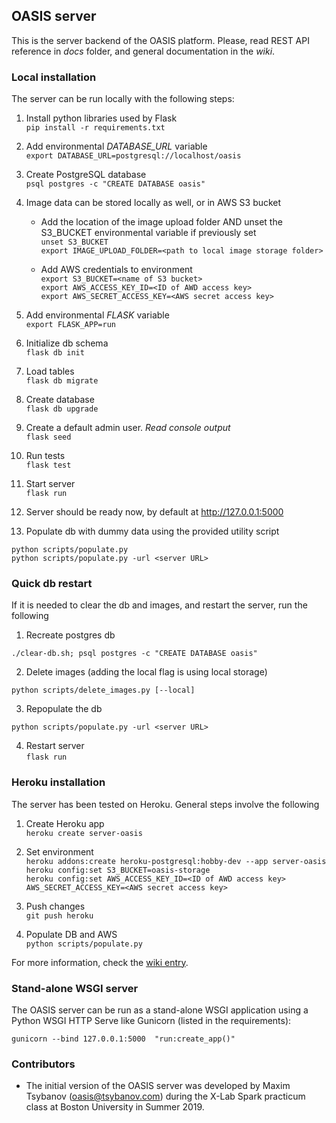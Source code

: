 ## OASIS server

This is the server backend of the OASIS platform. Please, read REST API reference in _docs_ folder, and general documentation in the _wiki_.

### Local installation

The server can be run locally with the following steps:

1. Install python libraries used by Flask <br>
`pip install -r requirements.txt`

2. Add environmental _DATABASE_URL_ variable <br>
`export DATABASE_URL=postgresql://localhost/oasis`

3. Create PostgreSQL database <br>
`psql postgres -c "CREATE DATABASE oasis"`

4. Image data can be stored locally as well, or in AWS S3 bucket <br>

    - Add the location of the image upload folder AND unset the S3_BUCKET environmental variable if previously set <br>
    `unset S3_BUCKET` <br>
    `export IMAGE_UPLOAD_FOLDER=<path to local image storage folder>` <br>

    - Add AWS credentials to environment <br>
    `export S3_BUCKET=<name of S3 bucket>` <br>
    `export AWS_ACCESS_KEY_ID=<ID of AWD access key>` <br>
    `export AWS_SECRET_ACCESS_KEY=<AWS secret access key>`

5. Add environmental _FLASK_ variable <br>
`export FLASK_APP=run`

6. Initialize db schema <br>
`flask db init`

7. Load tables <br>
`flask db migrate` 

8. Create database <br>
`flask db upgrade`

9. Create a default admin user. _Read console output_ <br>
`flask seed`

10. Run tests <br>
`flask test`

11. Start server <br>
`flask run`

12. Server should be ready now, by default at http://127.0.0.1:5000

13. Populate db with dummy data using the provided utility script <br>

`python scripts/populate.py` <br>
`python scripts/populate.py -url <server URL>` <br>

### Quick db restart

If it is needed to clear the db and images, and restart the server, run the following

1. Recreate postgres db

`./clear-db.sh; psql postgres -c "CREATE DATABASE oasis"` <br>

2. Delete images (adding the local flag is using local storage)

`python scripts/delete_images.py [--local]` <br>

3. Repopulate the db

`python scripts/populate.py -url <server URL>` <br>

4. Restart server <br>
`flask run`

### Heroku installation

The server has been tested on Heroku. General steps involve the following

1. Create Heroku app <br>
`heroku create server-oasis` <br>

2. Set environment <br>
`heroku addons:create heroku-postgresql:hobby-dev --app server-oasis` <br>
`heroku config:set S3_BUCKET=oasis-storage` <br>
`heroku config:set AWS_ACCESS_KEY_ID=<ID of AWD access key> AWS_SECRET_ACCESS_KEY=<AWS secret access key>` <br>

3. Push changes <br>
`git push heroku` <br>

4. Populate DB and AWS <br>
`python scripts/populate.py` <br>

For more information, check the [wiki entry](https://github.com/codeanticode/oasis-server/wiki/Server-deployment).

### Stand-alone WSGI server

The OASIS server can be run as a stand-alone WSGI application using a Python WSGI HTTP Serve like Gunicorn (listed in the requirements):

`gunicorn --bind 127.0.0.1:5000  "run:create_app()"`

### Contributors

* The initial version of the OASIS server was developed by Maxim Tsybanov (oasis@tsybanov.com) during the X-Lab Spark practicum class at Boston University in Summer 2019.
